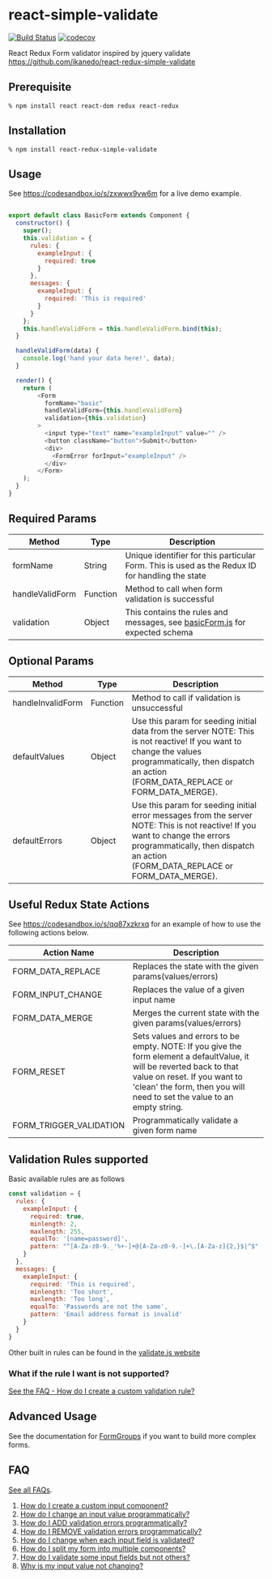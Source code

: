 # react-simple-validate

[![Build Status](https://travis-ci.org/ikanedo/react-redux-simple-validate.svg?branch=master)](https://travis-ci.org/ikanedo/react-redux-simple-validate) [![codecov](https://codecov.io/gh/ikanedo/react-redux-simple-validate/branch/develop/graph/badge.svg)](https://codecov.io/gh/ikanedo/react-redux-simple-validate)

React Redux Form validator inspired by jquery validate 
https://github.com/ikanedo/react-redux-simple-validate

## Prerequisite

    % npm install react react-dom redux react-redux

## Installation

    % npm install react-redux-simple-validate

## Usage
See https://codesandbox.io/s/zxwwx9vw6m for a live demo example.

```js

export default class BasicForm extends Component {
  constructor() {
    super();
    this.validation = {
      rules: {
        exampleInput: {
          required: true
        }
      },
      messages: {
        exampleInput: {
          required: 'This is required'
        }
      }
    };
    this.handleValidForm = this.handleValidForm.bind(this);
  }

  handleValidForm(data) {
    console.log('hand your data here!', data);
  }

  render() {
    return (
        <Form
          formName="basic"
          handleValidForm={this.handleValidForm}
          validation={this.validation}
        >
          <input type="text" name="exampleInput" value="" />
          <button className="button">Submit</button>
          <div>
            <FormError forInput="exampleInput" />
          </div>
        </Form>
    );
  }
}

```

## Required Params
| Method          | Type     | Description                                                                                     |
|-----------------|----------|-------------------------------------------------------------------------------------------------|
| formName        | String   | Unique identifier for this particular Form. This is used as the Redux ID for handling the state |
| handleValidForm | Function | Method to call when form validation is successful                                               |
| validation      | Object   | This contains the rules and messages, see [basicForm.js](https://codesandbox.io/s/q3pr7x8jpq ) for expected schema                      |

## Optional Params

| Method            | Type     | Description                                                                                                                                                                                                       |
|-------------------|----------|-------------------------------------------------------------------------------------------------------------------------------------------------------------------------------------------------------------------|
| handleInvalidForm | Function | Method to call if validation is unsuccessful                                                                                                                                                                      |
| defaultValues     | Object   | Use this param for seeding initial data from the server  NOTE: This is not reactive! If you want to change the values programmatically, then dispatch an action (FORM_DATA_REPLACE or FORM_DATA_MERGE).           |
| defaultErrors     | Object   | Use this param for seeding initial error messages from the server  NOTE: This is not reactive! If you want to change the errors programmatically, then dispatch an action (FORM_DATA_REPLACE or FORM_DATA_MERGE). |

## Useful Redux State Actions
See https://codesandbox.io/s/qq87xzkrxq for an example of how to use the following actions below.

| Action Name             | Description                                                                                                                                                                                                                       |
|-------------------------|-----------------------------------------------------------------------------------------------------------------------------------------------------------------------------------------------------------------------------------|
| FORM_DATA_REPLACE       | Replaces the state with the given params(values/errors)                                                                                                                                                                           |
| FORM_INPUT_CHANGE       | Replaces the value of a given input name                                                                                                                                                                           |
| FORM_DATA_MERGE         | Merges the current state with the given params(values/errors)                                                                                                                                                                     |
| FORM_RESET              | Sets values and errors to be empty.  NOTE: If you give the form element a defaultValue, it will be reverted back to that value on reset. If you want to 'clean' the form, then you will need to set the value to an empty string. |
| FORM_TRIGGER_VALIDATION | Programmatically validate a given form name                                                                                                                                                                                                |

## Validation Rules supported
Basic available rules are as follows

```js
const validation = {
  rules: {
    exampleInput: {
      required: true,
      minlength: 2,
      maxlength: 255,
      equalTo: '[name=password]',
      pattern: "^[A-Za-z0-9._'%+-]+@[A-Za-z0-9.-]+\.[A-Za-z]{2,}$|^$"
    }
  },
  messages: {
    exampleInput: {
      required: 'This is required',
      minlength: 'Too short',
      maxlength: 'Too long',
      equalTo: 'Passwords are not the same',
      pattern: 'Email address format is invalid'
    }
  }
}

```

Other built in rules can be found in the [validate.js website](https://validatejs.org/)

### What if the rule I want is not supported?
[See the FAQ - How do I create a custom validation rule?](docs/faq.md#how-do-i-remove-validation-errors-programmatically)

## Advanced Usage

See the documentation for [FormGroups](docs/form-groups.md) if you want to build more complex forms.

## FAQ

[See all FAQs](docs/faq.md).
1. [How do I create a custom input component?](docs/faq.md#how-do-i-create-a-custom-input-component)
1. [How do I change an input value programmatically?](docs/faq.md#how-do-i-change-an-input-value-programmatically)
1. [How do I ADD validation errors programmatically?](docs/faq.md#how-do-i-add-validation-errors-programmatically)
1. [How do I REMOVE validation errors programmatically?](docs/faq.md#how-do-i-remove-validation-errors-programmatically)
1. [How do I change when each input field is validated?](docs/faq.md#how-do-i-change-when-each-input-field-is-validated)
1. [How do I split my form into multiple components?](docs/faq.md#how-do-i-split-my-form-into-multiple-components)
1. [How do I validate some input fields but not others?](docs/faq.md#how-do-i-validate-some-input-fields-but-not-others)
1. [Why is my input value not changing?](docs/faq.md#why-is-my-input-value-not-changing)